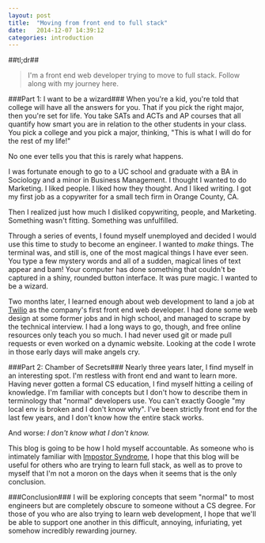 ```yaml
---
layout: post
title:  "Moving from front end to full stack"
date:   2014-12-07 14:39:12
categories: introduction
---
```


##tl;dr##
>I'm a front end web developer trying to move to full stack. Follow along with my journey here. 

###Part 1: I want to be a wizard###
When you're a kid, you're told that college will have all the answers for you. That if you pick the right major, then you're set for life. You take SATs and ACTs and AP courses that all quantify how smart you are in relation to the other students in your class. You pick a college and you pick a major, thinking, "This is what I will do for the rest of my life!"

No one ever tells you that this is rarely what happens. 

I was fortunate enough to go to a UC school and graduate with a BA in Sociology and a minor in Business Management. I thought I wanted to do Marketing. I liked people. I liked how they thought. And I liked writing. I got my first job as a copywriter for a small tech firm in Orange County, CA. 

Then I realized just how much I disliked copywriting, people, and Marketing. Something wasn't fitting. Something was unfulfilled. 

Through a series of events, I found myself unemployed and decided I would use this time to study to become an engineer. I wanted to *make* things. The terminal was, and still is, one of the most magical things I have ever seen. You type a few mystery words and all of a sudden, magical lines of text appear and bam! Your computer has done something that couldn't be captured in a shiny, rounded button interface. It was pure magic. I wanted to be a wizard. 

Two months later, I learned enough about web development to land a job at [Twilio](https://twilio.com) as the company's first front end web developer. I had done some web design at some former jobs and in high school, and managed to scrape by the technical interview. I had a long ways to go, though, and free online resources only teach you so much. I had never used git or made pull requests or even worked on a dynamic website. Looking at the code I wrote in those early days will make angels cry. 

###Part 2: Chamber of Secrets###
Nearly three years later, I find myself in an interesting spot. I'm restless with front end and want to learn more. Having never gotten a formal CS education, I find myself hitting a ceiling of knowledge. I'm familiar with concepts but I don't how to describe them in terminology that "normal" developers use. You can't exactly Google "my local env is broken and I don't know why". I've been strictly front end for the last few years, and I don't know how the entire stack works. 

And worse: *I don't know what I don't know.* 

This blog is going to be how I hold myself accountable. As someone who is intimately familiar with [Impostor Syndrome](http://geekfeminism.wikia.com/wiki/Impostor_syndrome), I hope that this blog will be useful for others who are trying to learn full stack, as well as to prove to myself that I'm not a moron on the days when it seems that is the only conclusion. 

###Conclusion###
I will be exploring concepts that seem "normal" to most engineers but are completely obscure to someone without a CS degree. For those of you who are also trying to learn web development, I hope that we'll be able to support one another in this difficult, annoying, infuriating, yet somehow incredibly rewarding journey. 
